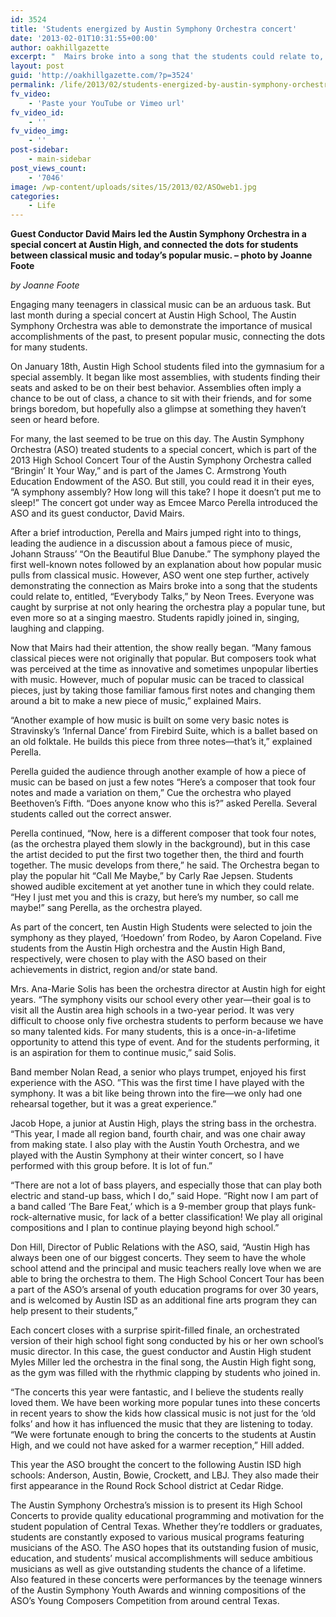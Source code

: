 ```yaml
---
id: 3524
title: 'Students energized by Austin Symphony Orchestra concert'
date: '2013-02-01T10:31:55+00:00'
author: oakhillgazette
excerpt: "  Mairs broke into a song that the students could relate to, entitled, “Everybody Talks,” by Neon Trees. Everyone was caught by surprise at not only hearing the orchestra play a popular tune, but even more so at a singing maestro. Students rapidly joined in, singing, laughing and clapping.\n\n   Now that Mairs had their attention, the show really began. “Many famous classical pieces were not originally that popular. But composers took what was perceived at the time as innovative and sometimes unpopular liberties with music. However, much of popular music can be traced to classical pieces, just by taking those familiar famous first notes and changing them around a bit to make a new piece of music,” explained Mairs."
layout: post
guid: 'http://oakhillgazette.com/?p=3524'
permalink: /life/2013/02/students-energized-by-austin-symphony-orchestra-concert/
fv_video:
    - 'Paste your YouTube or Vimeo url'
fv_video_id:
    - ''
fv_video_img:
    - ''
post-sidebar:
    - main-sidebar
post_views_count:
    - '7046'
image: /wp-content/uploads/sites/15/2013/02/ASOweb1.jpg
categories:
    - Life
---
```


**Guest Conductor David Mairs led the Austin Symphony Orchestra in a special concert at Austin High, and connected the dots for students between classical music and today’s popular music. – photo by Joanne Foote**

*by Joanne Foote*

Engaging many teenagers in classical music can be an arduous task. But last month during a special concert at Austin High School, The Austin Symphony Orchestra was able to demonstrate the importance of musical accomplishments of the past, to present popular music, connecting the dots for many students.

On January 18th, Austin High School students filed into the gymnasium for a special assembly. It began like most assemblies, with students finding their seats and asked to be on their best behavior. Assemblies often imply a chance to be out of class, a chance to sit with their friends, and for some brings boredom, but hopefully also a glimpse at something they haven’t seen or heard before.

For many, the last seemed to be true on this day. The Austin Symphony Orchestra (ASO) treated students to a special concert, which is part of the 2013 High School Concert Tour of the Austin Symphony Orchestra called “Bringin’ It Your Way,” and is part of the James C. Armstrong Youth Education Endowment of the ASO. But still, you could read it in their eyes, “A symphony assembly? How long will this take? I hope it doesn’t put me to sleep!” The concert got under way as Emcee Marco Perella introduced the ASO and its guest conductor, David Mairs.

After a brief introduction, Perella and Mairs jumped right into to things, leading the audience in a discussion about a famous piece of music, Johann Strauss’ “On the Beautiful Blue Danube.” The symphony played the first well-known notes followed by an explanation about how popular music pulls from classical music. However, ASO went one step further, actively demonstrating the connection as Mairs broke into a song that the students could relate to, entitled, “Everybody Talks,” by Neon Trees. Everyone was caught by surprise at not only hearing the orchestra play a popular tune, but even more so at a singing maestro. Students rapidly joined in, singing, laughing and clapping.

Now that Mairs had their attention, the show really began. “Many famous classical pieces were not originally that popular. But composers took what was perceived at the time as innovative and sometimes unpopular liberties with music. However, much of popular music can be traced to classical pieces, just by taking those familiar famous first notes and changing them around a bit to make a new piece of music,” explained Mairs.

“Another example of how music is built on some very basic notes is Stravinsky’s ‘Infernal Dance’ from Firebird Suite, which is a ballet based on an old folktale. He builds this piece from three notes—that’s it,” explained Perella.

Perella guided the audience through another example of how a piece of music can be based on just a few notes “Here’s a composer that took four notes and made a variation on them,” Cue the orchestra who played Beethoven’s Fifth. “Does anyone know who this is?” asked Perella. Several students called out the correct answer.

Perella continued, “Now, here is a different composer that took four notes, (as the orchestra played them slowly in the background), but in this case the artist decided to put the first two together then, the third and fourth together. The music develops from there,” he said. The Orchestra began to play the popular hit “Call Me Maybe,” by Carly Rae Jepsen. Students showed audible excitement at yet another tune in which they could relate. “Hey I just met you and this is crazy, but here’s my number, so call me maybe!” sang Perella, as the orchestra played.

As part of the concert, ten Austin High Students were selected to join the symphony as they played, ‘Hoedown’ from Rodeo, by Aaron Copeland. Five students from the Austin High orchestra and the Austin High Band, respectively, were chosen to play with the ASO based on their achievements in district, region and/or state band.

Mrs. Ana-Marie Solis has been the orchestra director at Austin high for eight years. “The symphony visits our school every other year—their goal is to visit all the Austin area high schools in a two-year period. It was very difficult to choose only five orchestra students to perform because we have so many talented kids. For many students, this is a once-in-a-lifetime opportunity to attend this type of event. And for the students performing, it is an aspiration for them to continue music,” said Solis.

Band member Nolan Read, a senior who plays trumpet, enjoyed his first experience with the ASO. ”This was the first time I have played with the symphony. It was a bit like being thrown into the fire—we only had one rehearsal together, but it was a great experience.”

Jacob Hope, a junior at Austin High, plays the string bass in the orchestra. “This year, I made all region band, fourth chair, and was one chair away from making state. I also play with the Austin Youth Orchestra, and we played with the Austin Symphony at their winter concert, so I have performed with this group before. It is lot of fun.”

“There are not a lot of bass players, and especially those that can play both electric and stand-up bass, which I do,” said Hope. “Right now I am part of a band called ‘The Bare Feat,’ which is a 9-member group that plays funk-rock-alternative music, for lack of a better classification! We play all original compositions and I plan to continue playing beyond high school.”

Don Hill, Director of Public Relations with the ASO, said, “Austin High has always been one of our biggest concerts. They seem to have the whole school attend and the principal and music teachers really love when we are able to bring the orchestra to them. The High School Concert Tour has been a part of the ASO’s arsenal of youth education programs for over 30 years, and is welcomed by Austin ISD as an additional fine arts program they can help present to their students,”

Each concert closes with a surprise spirit-filled finale, an orchestrated version of their high school fight song conducted by his or her own school’s music director. In this case, the guest conductor and Austin High student Myles Miller led the orchestra in the final song, the Austin High fight song, as the gym was filled with the rhythmic clapping by students who joined in.

“The concerts this year were fantastic, and I believe the students really loved them. We have been working more popular tunes into these concerts in recent years to show the kids how classical music is not just for the ‘old folks’ and how it has influenced the music that they are listening to today. “We were fortunate enough to bring the concerts to the students at Austin High, and we could not have asked for a warmer reception,” Hill added.

This year the ASO brought the concert to the following Austin ISD high schools: Anderson, Austin, Bowie, Crockett, and LBJ. They also made their first appearance in the Round Rock School district at Cedar Ridge.

The Austin Symphony Orchestra’s mission is to present its High School Concerts to provide quality educational programming and motivation for the student population of Central Texas. Whether they’re toddlers or graduates, students are constantly exposed to various musical programs featuring musicians of the ASO. The ASO hopes that its outstanding fusion of music, education, and students’ musical accomplishments will seduce ambitious musicians as well as give outstanding students the chance of a lifetime. Also featured in these concerts were performances by the teenage winners of the Austin Symphony Youth Awards and winning compositions of the ASO’s Young Composers Competition from around central Texas.